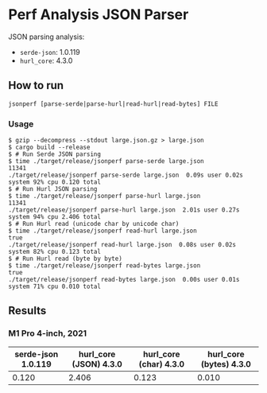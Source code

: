# Perf Analysis JSON Parser

JSON parsing analysis:

- `serde-json`: 1.0.119
- `hurl_core`: 4.3.0

## How to run

```
jsonperf [parse-serde|parse-hurl|read-hurl|read-bytes] FILE
```

### Usage

```shell
$ gzip --decompress --stdout large.json.gz > large.json
$ cargo build --release
$ # Run Serde JSON parsing
$ time ./target/release/jsonperf parse-serde large.json
11341
./target/release/jsonperf parse-serde large.json  0.09s user 0.02s system 92% cpu 0.120 total
$ # Run Hurl JSON parsing
$ time ./target/release/jsonperf parse-hurl large.json
11341
./target/release/jsonperf parse-hurl large.json  2.01s user 0.27s system 94% cpu 2.406 total
$ # Run Hurl read (unicode char by unicode char)
$ time ./target/release/jsonperf read-hurl large.json
true
./target/release/jsonperf read-hurl large.json  0.08s user 0.02s system 82% cpu 0.123 total
$ # Run Hurl read (byte by byte)
$ time ./target/release/jsonperf read-bytes large.json
true
./target/release/jsonperf read-bytes large.json  0.00s user 0.01s system 71% cpu 0.010 total
```


## Results

### M1 Pro 4-inch, 2021

| serde-json 1.0.119 | hurl_core (JSON) 4.3.0 | hurl_core (char) 4.3.0 | hurl_core (bytes) 4.3.0 |
|--------------------|------------------------|------------------------|-------------------------|
| 0.120              | 2.406                  | 0.123                  | 0.010                   |
